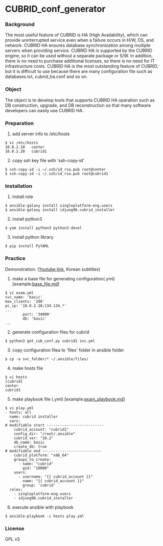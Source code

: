 # CUBRID_conf_generator

### Background ###
The most useful feature of CUBRID is HA (High Availability), which can provide uninterrupted service even when a failure occurs in H/W, OS, and network. CUBRID HA ensures database synchronization among multiple servers when providing service. 
CUBRID HA is supported by the CUBRID engine, so it can be used without a separate package or S/W. In addition, there is no need to purchase additional licenses, so there is no need for IT infrastructure costs.
CUBRID HA is the most outstanding feature of CUBRID, but it is difficult to use because there are many configuration file such as databases.txt, cubrid_ha.conf and so on.

### Object ###
The object is to develop tools that supports CUBRID HA operation such as DB construction, upgrade, and DB reconstruction so that many software developers can easily use CUBRID HA.

### Preparation ###
1. add server info to /etc/hosts 
```
$ vi /etc/hosts
10.0.2.10   center
10.0.2.20   cubrid1
```
2. copy ssh key file with 'ssh-copy-id' 
```
$ ssh-copy-id -i ~/.ssh/id_rsa.pub root@center
$ ssh-copy-id -i ~/.ssh/id_rsa.pub root@cubrid1
```

### Installation ###
1. install role
```
$ ansible-galaxy install singleplatform-eng.users
$ ansible-galaxy install idjung96.cubrid_installer
```

2. install python3
```
$ yum install python3 python3-devel
```

3. install python library
```
$ pip install PyYAML
```

### Practice ###

Demonstration: ([Youtube link](https://youtu.be/NWvkxOe3CLk), Korean subtitles)

1. make a base file for generating configuration(.yml) [example:[base_file.md](https://github.com/idjung96/ansible_for_cubrid/blob/master/base_file.md)]
```
$ vi exam.yml
svc_name: 'basic'
max_clients: '200'
pc_ip: '10.0.2.10;134.134.*'
...
        port: '34000'
        db: 'basic'
...
```

2. generate configuration files for cubrid
```
$ python3 get_cub_conf.py cubrid1 svc.yml
```

3. copy configuration filea to 'files' folder in ansible folder 
```
$ cp -a svc_folder/* ~/.ansible/files/
```

4. make hosts file
```
$ vi hosts
[cubrid]
center
cubrid1
```

5. make playbook file (.yml) [example:[exam_playbook.md](https://github.com/idjung96/ansible_for_cubrid/blob/master/exam_playbook.md)]
```
$ vi play.yml
- hosts: all
  name: cubrid installer
  vars:
# modifiable start --------------------------
    cubrid_account: "cubrid1"
    config_dir: "/root/.ansible"
    cubrid_ver: "10.2"
    db_name: basic
    create_db: true
# modifiable end ---------------------------
    cubrid_platform: "x86_64"
    groups_to_create:
      - name: "cubrid"
        gid: "10000"
    users:
      - username: "{{ cubrid_account }}"
        name: "{{ cubrid_account }}"
        group: 'cubrid'
  roles:
    - singleplatform-eng.users
    - idjung96.cubrid_installer
```

6. execute ansible with playbook
```
$ ansible-playbook -i hosts play.yml
```

### License ###
GPL v3
